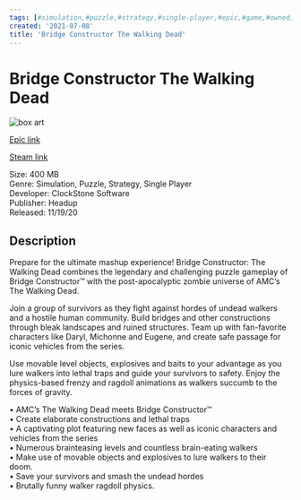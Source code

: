 ```yaml
---
tags: [#simulation,#puzzle,#strategy,#single-player,#epic,#game,#owned,#pc]
created: '2021-07-08'
title: 'Bridge Constructor The Walking Dead'
---
```

# Bridge Constructor The Walking Dead

![box art](https://cdn1.epicgames.com/39697c68e46b48d2b75e17bdc417d859/offer/EGS_BridgeConstructorTheWalkingDead_ClockStoneSoftware_S1-2560x1440-e75adb8c88714bc59f9ddb4fd000e3ff.jpg?h=270&amp;resize=1&amp;w=480)

[Epic link](https://www.epicgames.com/store/en-US/p/bridge-constructor-the-walking-dead)

[Steam link](https://store.steampowered.com/app/1336120/Bridge_Constructor_The_Walking_Dead/?snr=1_7_7_151_150_1)

Size: 400 MB  
Genre: Simulation, Puzzle, Strategy, Single Player  
Developer: ClockStone Software  
Publisher: Headup  
Released: 11/19/20  

## Description

Prepare for the ultimate mashup experience! Bridge Constructor: The Walking Dead combines the legendary and challenging puzzle gameplay of Bridge Constructor™ with the post-apocalyptic zombie universe of AMC’s The Walking Dead.

Join a group of survivors as they fight against hordes of undead walkers and a hostile human community. Build bridges and other constructions through bleak landscapes and ruined structures. Team up with fan-favorite characters like Daryl, Michonne and Eugene, and create safe passage for iconic vehicles from the series. 

Use movable level objects, explosives and baits to your advantage as you lure walkers into lethal traps and guide your survivors to safety. Enjoy the physics-based frenzy and ragdoll animations as walkers succumb to the forces of gravity.

•	AMC’s The Walking Dead meets Bridge Constructor™  
•	Create elaborate constructions and lethal traps  
•	A captivating plot featuring new faces as well as iconic characters and vehicles from the series  
•	Numerous brainteasing levels and countless brain-eating walkers  
•	Make use of movable objects and explosives to lure walkers to their doom.  
•	Save your survivors and smash the undead hordes  
•	Brutally funny walker ragdoll physics.
